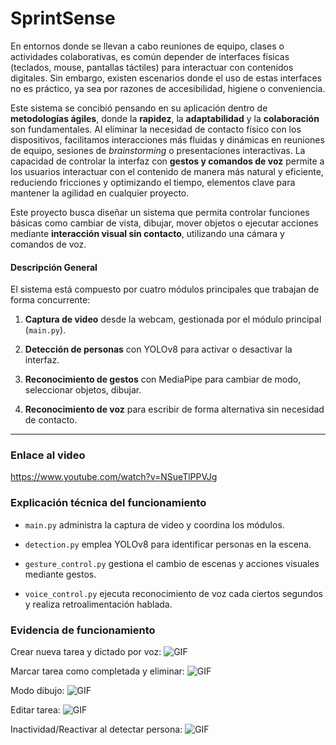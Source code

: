 

# SprintSense

En entornos donde se llevan a cabo reuniones de equipo, clases o actividades colaborativas, es común depender de interfaces físicas (teclados, mouse, pantallas táctiles) para interactuar con contenidos digitales. Sin embargo, existen escenarios donde el uso de estas interfaces no es práctico, ya sea por razones de accesibilidad, higiene o conveniencia.

Este sistema se concibió pensando en su aplicación dentro de **metodologías ágiles**, donde la **rapidez**, la **adaptabilidad** y la **colaboración** son fundamentales. Al eliminar la necesidad de contacto físico con los dispositivos, facilitamos interacciones más fluidas y dinámicas en reuniones de equipo, sesiones de _brainstorming_ o presentaciones interactivas. La capacidad de controlar la interfaz con **gestos y comandos de voz** permite a los usuarios interactuar con el contenido de manera más natural y eficiente, reduciendo fricciones y optimizando el tiempo, elementos clave para mantener la agilidad en cualquier proyecto.

Este proyecto busca diseñar un sistema que permita controlar funciones básicas como cambiar de vista, dibujar, mover objetos o ejecutar acciones mediante **interacción visual sin contacto**, utilizando una cámara y comandos de voz.

#### Descripción General

El sistema está compuesto por cuatro módulos principales que trabajan de forma concurrente:

1.  **Captura de video** desde la webcam, gestionada por el módulo principal (`main.py`).
    
2.  **Detección de personas** con YOLOv8 para activar o desactivar la interfaz.
    
3.  **Reconocimiento de gestos** con MediaPipe para cambiar de modo, seleccionar objetos, dibujar.
    
4.  **Reconocimiento de voz** para escribir de forma alternativa sin necesidad de contacto.

----------

### Enlace al video

https://www.youtube.com/watch?v=NSueTlPPVJg

### Explicación técnica del funcionamiento

-   `main.py` administra la captura de video y coordina los módulos.
    
-   `detection.py` emplea YOLOv8 para identificar personas en la escena.
    
-   `gesture_control.py` gestiona el cambio de escenas y acciones visuales mediante gestos.
    
-   `voice_control.py` ejecuta reconocimiento de voz cada ciertos segundos y realiza retroalimentación hablada.
    
### Evidencia de funcionamiento

Crear nueva tarea y dictado por voz:
![GIF](informe/gifs/nueva.gif)

Marcar tarea como completada y eliminar:
![GIF](informe/gifs/completada.gif)

Modo dibujo:
![GIF](informe/gifs/dibujo.gif)

Editar tarea:
![GIF](informe/gifs/editar.gif)

Inactividad/Reactivar al detectar persona:
![GIF](informe/gifs/inactiva.gif)

